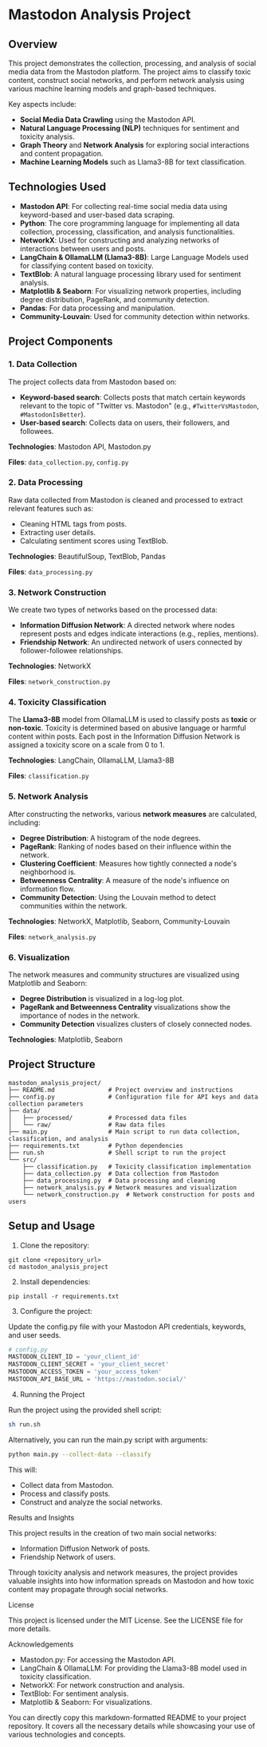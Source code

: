 # Mastodon Analysis Project

## Overview

This project demonstrates the collection, processing, and analysis of social media data from the Mastodon platform. The project aims to classify toxic content, construct social networks, and perform network analysis using various machine learning models and graph-based techniques.

Key aspects include:
- **Social Media Data Crawling** using the Mastodon API.
- **Natural Language Processing (NLP)** techniques for sentiment and toxicity analysis.
- **Graph Theory** and **Network Analysis** for exploring social interactions and content propagation.
- **Machine Learning Models** such as Llama3-8B for text classification.

## Technologies Used

- **Mastodon API**: For collecting real-time social media data using keyword-based and user-based data scraping.
- **Python**: The core programming language for implementing all data collection, processing, classification, and analysis functionalities.
- **NetworkX**: Used for constructing and analyzing networks of interactions between users and posts.
- **LangChain & OllamaLLM (Llama3-8B)**: Large Language Models used for classifying content based on toxicity.
- **TextBlob**: A natural language processing library used for sentiment analysis.
- **Matplotlib & Seaborn**: For visualizing network properties, including degree distribution, PageRank, and community detection.
- **Pandas**: For data processing and manipulation.
- **Community-Louvain**: Used for community detection within networks.

## Project Components

### 1. **Data Collection**

The project collects data from Mastodon based on:
- **Keyword-based search**: Collects posts that match certain keywords relevant to the topic of "Twitter vs. Mastodon" (e.g., `#TwitterVsMastodon`, `#MastodonIsBetter`).
- **User-based search**: Collects data on users, their followers, and followees.

**Technologies**: Mastodon API, Mastodon.py

**Files**: `data_collection.py`, `config.py`

### 2. **Data Processing**

Raw data collected from Mastodon is cleaned and processed to extract relevant features such as:
- Cleaning HTML tags from posts.
- Extracting user details.
- Calculating sentiment scores using TextBlob.

**Technologies**: BeautifulSoup, TextBlob, Pandas

**Files**: `data_processing.py`

### 3. **Network Construction**

We create two types of networks based on the processed data:
- **Information Diffusion Network**: A directed network where nodes represent posts and edges indicate interactions (e.g., replies, mentions).
- **Friendship Network**: An undirected network of users connected by follower-followee relationships.

**Technologies**: NetworkX

**Files**: `network_construction.py`

### 4. **Toxicity Classification**

The **Llama3-8B** model from OllamaLLM is used to classify posts as **toxic** or **non-toxic**. Toxicity is determined based on abusive language or harmful content within posts. Each post in the Information Diffusion Network is assigned a toxicity score on a scale from 0 to 1.

**Technologies**: LangChain, OllamaLLM, Llama3-8B

**Files**: `classification.py`

### 5. **Network Analysis**

After constructing the networks, various **network measures** are calculated, including:
- **Degree Distribution**: A histogram of the node degrees.
- **PageRank**: Ranking of nodes based on their influence within the network.
- **Clustering Coefficient**: Measures how tightly connected a node's neighborhood is.
- **Betweenness Centrality**: A measure of the node's influence on information flow.
- **Community Detection**: Using the Louvain method to detect communities within the network.

**Technologies**: NetworkX, Matplotlib, Seaborn, Community-Louvain

**Files**: `network_analysis.py`

### 6. **Visualization**

The network measures and community structures are visualized using Matplotlib and Seaborn:
- **Degree Distribution** is visualized in a log-log plot.
- **PageRank and Betweenness Centrality** visualizations show the importance of nodes in the network.
- **Community Detection** visualizes clusters of closely connected nodes.

**Technologies**: Matplotlib, Seaborn

## Project Structure

```
mastodon_analysis_project/
├── README.md               # Project overview and instructions
├── config.py               # Configuration file for API keys and data collection parameters
├── data/
│   ├── processed/          # Processed data files
│   └── raw/                # Raw data files
├── main.py                 # Main script to run data collection, classification, and analysis
├── requirements.txt        # Python dependencies
├── run.sh                  # Shell script to run the project
└── src/
    ├── classification.py   # Toxicity classification implementation
    ├── data_collection.py  # Data collection from Mastodon
    ├── data_processing.py  # Data processing and cleaning
    ├── network_analysis.py # Network measures and visualization
    └── network_construction.py  # Network construction for posts and users
```

## Setup and Usage

1. Clone the repository:
```
git clone <repository_url>
cd mastodon_analysis_project
```

2. Install dependencies:
```
pip install -r requirements.txt
```

3. Configure the project:

Update the config.py file with your Mastodon API credentials, keywords, and user seeds.

```python
# config.py
MASTODON_CLIENT_ID = 'your_client_id'
MASTODON_CLIENT_SECRET = 'your_client_secret'
MASTODON_ACCESS_TOKEN = 'your_access_token'
MASTODON_API_BASE_URL = 'https://mastodon.social/'
```

4. Running the Project

Run the project using the provided shell script:
```bash
sh run.sh
```
Alternatively, you can run the main.py script with arguments:
```bash
python main.py --collect-data --classify
```

This will:

- Collect data from Mastodon.
- Process and classify posts.
- Construct and analyze the social networks.

Results and Insights

This project results in the creation of two main social networks:

- Information Diffusion Network of posts.
- Friendship Network of users.

Through toxicity analysis and network measures, the project provides valuable insights into how information spreads on Mastodon and how toxic content may propagate through social networks.

License

This project is licensed under the MIT License. See the LICENSE file for more details.

Acknowledgements

- Mastodon.py: For accessing the Mastodon API.
- LangChain & OllamaLLM: For providing the Llama3-8B model used in toxicity classification.
- NetworkX: For network construction and analysis.
- TextBlob: For sentiment analysis.
- Matplotlib & Seaborn: For visualizations.

You can directly copy this markdown-formatted README to your project repository. It covers all the necessary details while showcasing your use of various technologies and concepts.
